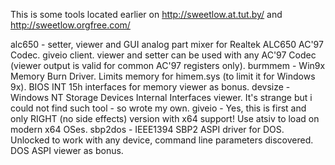 This is some tools located earlier on http://sweetlow.at.tut.by/ and http://sweetlow.orgfree.com/

alc650 - setter, viewer and GUI analog part mixer for Realtek ALC650 AC'97 Codec. giveio client. viewer and setter can be used with any AC'97 Codec (viewer output is valid for common AC'97 registers only).
burmmem - Win9x Memory Burn Driver. Limits memory for himem.sys (to limit it for Windows 9x). BIOS INT 15h interfaces for memory viewer as bonus.
devsize - Windows NT Storage Devices Internal Interfaces viewer. It's strange but i could not find such tool - so wrote my own.
giveio - Yes, this is first and only RIGHT (no side effects) version with x64 support! Use atsiv to load on modern x64 OSes.
sbp2dos - IEEE1394 SBP2 ASPI driver for DOS. Unlocked to work with any device, command line parameters discovered. DOS ASPI viewer as bonus.
